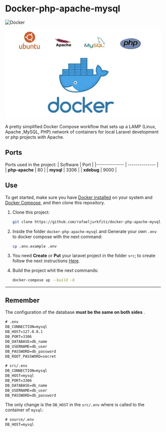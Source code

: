 # Docker-php-apache-mysql

![Docker](https://github.com/rafaeljurkfitz/docker-php-apache-mysql/workflows/Docker/badge.svg)

![Image](./.github/docker_apache_php_mysql.png)

A pretty simplified Docker Compose workflow that sets up a LAMP (Linux, Apache ,MySQL, PHP) network of containers for local Laravel development or php projects with Apache.

## Ports

Ports used in the project:
| Software | Port |
|-------------- | -------------- |
| **php-apache** | 80 |
| **mysql** | 3306 |
| **xdebug** | 9000 |

## Use

To get started, make sure you have [Docker installed](https://docs.docker.com/) on your system and [Docker Compose](https://docs.docker.com/compose/install/), and then clone this repository.

1. Clone this project:

   ```sh
   git clone https://github.com/rafaeljurkfitz/docker-php-apache-mysql.git
   ```

2. Inside the folder `docker-php-apache-mysql` and Generate your own `.env` to docker compose with the next command:

   ```sh
   cp .env.example .env
   ```

3. You need **Create** or **Put** your laravel project in the folder `src`; to create follow the next instructions [Here](src/README.md).

4. Build the project whit the next commands:

   ```sh
   docker-compose up --build -d
   ```

---

## Remember

The configuration of the database **must be the same on both sides** .

```dotenv
# .env
DB_CONNECTION=mysql
DB_HOST=127.0.0.1
DB_PORT=3306
DB_DATABASE=db_name
DB_USERNAME=db_user
DB_PASSWORD=db_password
DB_ROOT_PASSWORD=secret
```

```dotenv
# src/.env
DB_CONNECTION=mysql
DB_HOST=mysql
DB_PORT=3306
DB_DATABASE=db_name
DB_USERNAME=db_user
DB_PASSWORD=db_password
```

The only change is the `DB_HOST` in the `src/.env` where is called to the container of `mysql`:

```dotenv
# source/.env
DB_HOST=mysql
```
